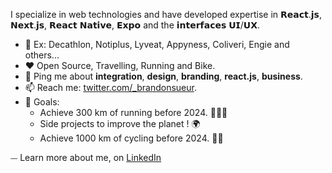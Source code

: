 I specialize in web technologies and have developed expertise in 𝗥𝗲𝗮𝗰𝘁.𝗷𝘀, 𝗡𝗲𝘅𝘁.𝗷𝘀, 𝗥𝗲𝗮𝗰𝘁 𝗡𝗮𝘁𝗶𝘃𝗲, 𝗘𝘅𝗽𝗼 and the 𝗶𝗻𝘁𝗲𝗿𝗳𝗮𝗰𝗲𝘀 𝗨𝗜/𝗨𝗫. 

- 👔 Ex: Decathlon, Notiplus, Lyveat, Appyness, Coliveri, Engie and others...
- ❤️ Open Source, Travelling, Running and Bike.
- 💬 Ping me about **integration**, **design**, **branding**, **react.js**, **business**.
- 📫 Reach me: [twitter.com/_brandonsueur](https://twitter.com/_brandonsueur).
- 🚀 Goals: 
  - Achieve 300 km of running before 2024. 🏃🏻‍♂️
  - Side projects to improve the planet ! 🌍
  - Achieve 1000 km of cycling before 2024. 🚴‍♂️

⏤ Learn more about me, on [LinkedIn](https://www.linkedin.com/in/brandonsueur/)
